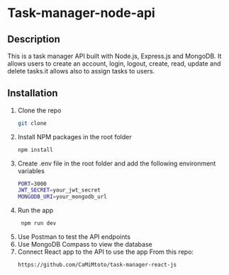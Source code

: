 # Task-manager-node-api

## Description

This is a task manager API built with Node.js, Express.js and MongoDB. It allows users to create an account, login,
logout, create, read, update and delete tasks.it allows also to assign tasks to users.

## Installation

1. Clone the repo
   ```sh
   git clone 
    ```
2. Install NPM packages in the root folder
   ```sh
   npm install
   ```
3. Create .env file in the root folder and add the following environment variables
   ```sh
   PORT=3000
   JWT_SECRET=your_jwt_secret
   MONGODB_URI=your_mongodb_url
   ```
4. Run the app
   ```sh
    npm run dev
    ```
5. Use Postman to test the API endpoints
6. Use MongoDB Compass to view the database
7. Connect React app to the API to use the app From this repo:
    ```
   https://github.com/CaMiMtoto/task-manager-react-js
    ```


